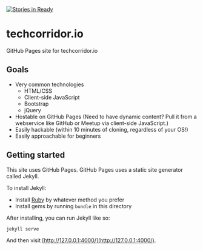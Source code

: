[![Stories in Ready](https://badge.waffle.io/techcorridorio/techcorridorio.github.io.png?label=ready&title=Ready)](https://waffle.io/techcorridorio/techcorridorio.github.io)
# techcorridor.io

GitHub Pages site for techcorridor.io

## Goals

* Very common technologies
  * HTML/CSS
  * Client-side JavaScript
  * Bootstrap
  * jQuery
* Hostable on GitHub Pages  (Need to have dynamic content?  Pull it from a webservice like GitHub or Meetup via client-side JavaScript.)
* Easily hackable (within 10 minutes of cloning, regardless of your OS!)
* Easily approachable for beginners

## Getting started

This site uses GitHub Pages.  GitHub Pages uses a static site generator called Jekyll.

To install Jekyll:

  * Install [Ruby](https://www.ruby-lang.org/en/) by whatever method you prefer
  * Install gems by running `bundle` in this directory

After installing, you can run Jekyll like so:

    jekyll serve

And then visit [http://127.0.0.1:4000/](http://127.0.0.1:4000/).
